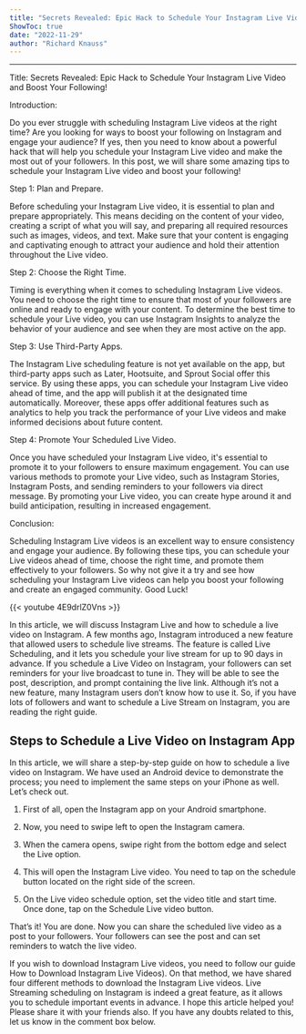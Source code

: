 ```yaml
---
title: "Secrets Revealed: Epic Hack to Schedule Your Instagram Live Video and Boost Your Following!"
ShowToc: true 
date: "2022-11-29"
author: "Richard Knauss"
---
```

*****
Title: Secrets Revealed: Epic Hack to Schedule Your Instagram Live Video and Boost Your Following!

Introduction:

Do you ever struggle with scheduling Instagram Live videos at the right time? Are you looking for ways to boost your following on Instagram and engage your audience? If yes, then you need to know about a powerful hack that will help you schedule your Instagram Live video and make the most out of your followers. In this post, we will share some amazing tips to schedule your Instagram Live video and boost your following!

Step 1: Plan and Prepare.

Before scheduling your Instagram Live video, it is essential to plan and prepare appropriately. This means deciding on the content of your video, creating a script of what you will say, and preparing all required resources such as images, videos, and text. Make sure that your content is engaging and captivating enough to attract your audience and hold their attention throughout the Live video.

Step 2: Choose the Right Time.

Timing is everything when it comes to scheduling Instagram Live videos. You need to choose the right time to ensure that most of your followers are online and ready to engage with your content. To determine the best time to schedule your Live video, you can use Instagram Insights to analyze the behavior of your audience and see when they are most active on the app.

Step 3: Use Third-Party Apps.

The Instagram Live scheduling feature is not yet available on the app, but third-party apps such as Later, Hootsuite, and Sprout Social offer this service. By using these apps, you can schedule your Instagram Live video ahead of time, and the app will publish it at the designated time automatically. Moreover, these apps offer additional features such as analytics to help you track the performance of your Live videos and make informed decisions about future content.

Step 4: Promote Your Scheduled Live Video.

Once you have scheduled your Instagram Live video, it's essential to promote it to your followers to ensure maximum engagement. You can use various methods to promote your Live video, such as Instagram Stories, Instagram Posts, and sending reminders to your followers via direct message. By promoting your Live video, you can create hype around it and build anticipation, resulting in increased engagement.

Conclusion:

Scheduling Instagram Live videos is an excellent way to ensure consistency and engage your audience. By following these tips, you can schedule your Live videos ahead of time, choose the right time, and promote them effectively to your followers. So why not give it a try and see how scheduling your Instagram Live videos can help you boost your following and create an engaged community. Good Luck!

{{< youtube 4E9drlZ0Vns >}} 



In this article, we will discuss Instagram Live and how to schedule a live video on Instagram. A few months ago, Instagram introduced a new feature that allowed users to schedule live streams.
The feature is called Live Scheduling, and it lets you schedule your live stream for up to 90 days in advance. If you schedule a Live Video on Instagram, your followers can set reminders for your live broadcast to tune in. They will be able to see the post, description, and prompt containing the live link.
Although it’s not a new feature, many Instagram users don’t know how to use it. So, if you have lots of followers and want to schedule a Live Stream on Instagram, you are reading the right guide.

 
## Steps to Schedule a Live Video on Instagram App


In this article, we will share a step-by-step guide on how to schedule a live video on Instagram. We have used an Android device to demonstrate the process; you need to implement the same steps on your iPhone as well. Let’s check out.
1. First of all, open the Instagram app on your Android smartphone.
2. Now, you need to swipe left to open the Instagram camera.

3. When the camera opens, swipe right from the bottom edge and select the Live option.

4. This will open the Instagram Live video. You need to tap on the schedule button located on the right side of the screen.

5. On the Live video schedule option, set the video title and start time. Once done, tap on the Schedule Live video button.

That’s it! You are done. Now you can share the scheduled live video as a post to your followers. Your followers can see the post and can set reminders to watch the live video.

If you wish to download Instagram Live videos, you need to follow our guide How to Download Instagram Live Videos). On that method, we have shared four different methods to download the Instagram Live videos.
Live Streaming scheduling on Instagram is indeed a great feature, as it allows you to schedule important events in advance. I hope this article helped you! Please share it with your friends also. If you have any doubts related to this, let us know in the comment box below.





